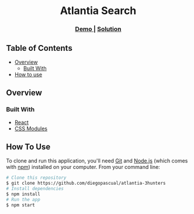 <h1 align="center">Atlantia Search</h1>

<div align="center">
  <h3>
    <a href="#">
      Demo
    </a>
    <span> | </span>
    <a href="https://github.com/diegopascual/atlantia-3hunters">
      Solution
    </a>
  </h3>
</div>

## Table of Contents

- [Overview](#overview)
  - [Built With](#built-with)
- [How to use](#how-to-use)

## Overview

<!-- ![screenshot](https://user-images.githubusercontent.com/37351280/132427043-ed5458b2-d531-4d00-9dd6-d26bdbf00e7b.png) -->

### Built With

- [React](https://reactjs.org/)
- [CSS Modules](https://github.com/css-modules/css-modules)

## How To Use

To clone and run this application, you'll need [Git](https://git-scm.com) and [Node.js](https://nodejs.org/en/download/) (which comes with [npm](http://npmjs.com)) installed on your computer. From your command line:

```bash
# Clone this repository
$ git clone https://github.com/diegopascual/atlantia-3hunters
# Install dependencies
$ npm install
# Run the app
$ npm start
```
